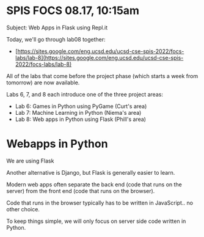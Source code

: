 # SPIS FOCS 08.17, 10:15am

Subject: Web Apps in Flask using Repl.it

Today, we'll go through lab08 together:

* [https://sites.google.com/eng.ucsd.edu/ucsd-cse-spis-2022/focs-labs/lab-8](https://sites.google.com/eng.ucsd.edu/ucsd-cse-spis-2022/focs-labs/lab-8)

All of the labs that come before the project phase (which starts a week from tomorrow) are now available.

Labs 6, 7, and 8 each introduce one of the three project areas:
* Lab 6: Games in Python using PyGame (Curt's area)
* Lab 7: Machine Learning in Python (Niema's area)
* Lab 8: Web apps in Python using Flask (Phill's area)

# Webapps in Python

We are using Flask

Another alternative is Django, but Flask is generally easier to learn.

Modern web apps often separate the back end (code that runs on the server) from the front end (code that runs on the browser).

Code that runs in the browser typically has to be written in JavaScript.. no other choice.

To keep things simple, we will only focus on server side code written in Python.



